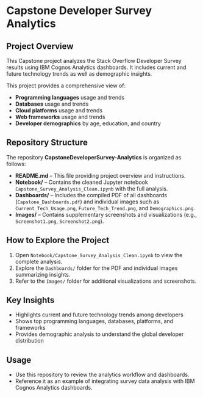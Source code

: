 # Capstone Developer Survey Analytics

## Project Overview
This Capstone project analyzes the Stack Overflow Developer Survey results using IBM Cognos Analytics dashboards. It includes current and future technology trends as well as demographic insights.

This project provides a comprehensive view of:  
- **Programming languages** usage and trends  
- **Databases** usage and trends  
- **Cloud platforms** usage and trends  
- **Web frameworks** usage and trends  
- **Developer demographics** by age, education, and country  

## Repository Structure
The repository **CapstoneDeveloperSurvey-Analytics** is organized as follows:  

- **README.md** – This file providing project overview and instructions.  
- **Notebook/** – Contains the cleaned Jupyter notebook `Capstone_Survey_Analysis_Clean.ipynb` with the full analysis.  
- **Dashboards/** – Includes the compiled PDF of all dashboards (`Capstone_Dashboards.pdf`) and individual images such as `Current_Tech_Usage.png`, `Future_Tech_Trend.png`, and `Demographics.png`.  
- **Images/** – Contains supplementary screenshots and visualizations (e.g., `Screenshot1.png`, `Screenshot2.png`).

## How to Explore the Project
1. Open `Notebook/Capstone_Survey_Analysis_Clean.ipynb` to view the complete analysis.  
2. Explore the `Dashboards/` folder for the PDF and individual images summarizing insights.  
3. Refer to the `Images/` folder for additional visualizations and screenshots.

## Key Insights
- Highlights current and future technology trends among developers  
- Shows top programming languages, databases, platforms, and frameworks  
- Provides demographic analysis to understand the global developer distribution  

## Usage
- Use this repository to review the analytics workflow and dashboards.  
- Reference it as an example of integrating survey data analysis with IBM Cognos Analytics dashboards.
